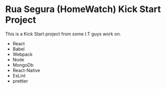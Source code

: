 # Rua Segura (HomeWatch)  Kick Start Project

This is a Kick Start project from some I.T guys work on.

- React 
- Babel 
- Webpack   
- Node 
- MongoDb
- React-Native
- EsLint
- prettier 
